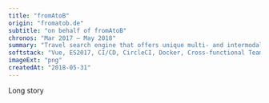 ```yaml
---
title: "fromAtoB"
origin: "fromatob.de"
subtitle: "on behalf of fromAtoB"
chronos: "Mar 2017 – May 2018"
summary: "Travel search engine that offers unique multi- and intermodal results. Main focus: trains, speed, customer experience."
softstack: "Vue, ES2017, CI/CD, CircleCI, Docker, Cross-functional Team, Kanban, Refactoring, Stripe API, Open Source, SEO, Google Analytics"
imageExt: "png"
createdAt: "2018-05-31"
---
```


Long story
